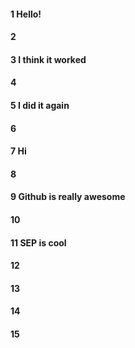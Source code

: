 #### 1 Hello!
#### 2
#### 3 I think it worked
#### 4
#### 5 I did it again
#### 6
#### 7 Hi
#### 8
#### 9 Github is really awesome
#### 10
#### 11 SEP is cool 
#### 12
#### 13
#### 14
#### 15
